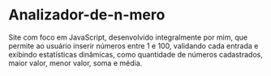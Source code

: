# Analizador-de-n-mero
Site com foco em JavaScript, desenvolvido integralmente por mim, que permite ao usuário inserir números entre 1 e 100, validando cada entrada e exibindo estatísticas dinâmicas, como quantidade de números cadastrados, maior valor, menor valor, soma e média.

